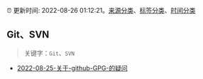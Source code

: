 :alarm_clock: 更新时间: 2022-08-26 01:12:21。[来源分类](../README.md)、[标签分类](../TAGS.md)、[时间分类](../TIMELINE.md)

## Git、SVN


> 关键字：`Git`、`SVN`



- [2022-08-25-关于-github-GPG-的疑问](https://www.v2ex.com/t/875460) 